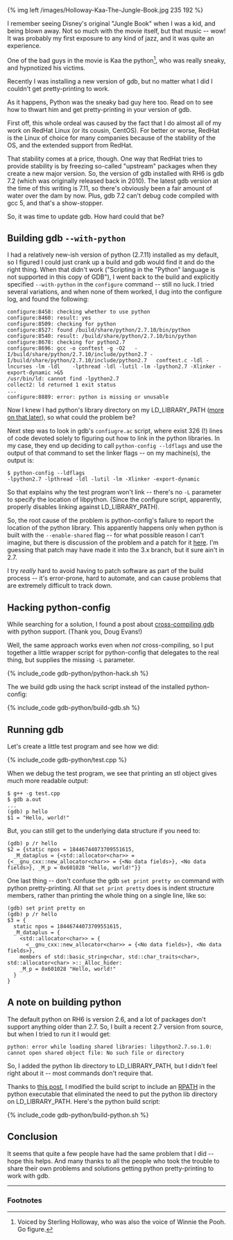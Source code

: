 {% img left /images/Holloway-Kaa-The-Jungle-Book.jpg 235 192 %}

I remember seeing Disney's original "Jungle Book" when I was a kid, and being blown away.  Not so much with the movie itself, but that music -- wow!  It was probably my first exposure to any kind of jazz, and it was quite an experience.

One of the bad guys in the movie is Kaa the python[^1], who was really sneaky, and hypnotized his victims.

[^1]: Voiced by Sterling Holloway, who was also the voice of Winnie the Pooh.  Go figure.

Recently I was installing a new version of gdb, but no matter what I did I couldn't get pretty-printing to work.

As it happens, Python was the sneaky bad guy here too.  Read on to see how to thwart him and get pretty-printing in your version of gdb.

<!-- more -->

First off, this whole ordeal was caused by the fact that I do almost all of my work on RedHat Linux (or its cousin, CentOS).  For better or worse, RedHat is the Linux of choice for many companies because of the stability of the OS, and the extended support from RedHat.

That stability comes at a price, though.  One way that RedHat tries to provide stability is by freezing so-called "upstream" packages when they create a new major version.  So, the version of gdb installed with RH6 is gdb 7.2 (which was originally released back in 2010).  The latest gdb version at the time of this writing is 7.11, so there's obviously been a fair amount of water over the dam by now.  Plus, gdb 7.2 can't debug code compiled with gcc 5, and that's a show-stopper.

So, it was time to update gdb.  How hard could that be?

## Building gdb `--with-python`

I had a relatively new-ish version of python (2.7.11) installed as my default, so I figured I could just crank up a build and gdb would find it and do the right thing.  When that didn't work ("Scripting in the "Python" language is not supported in this copy of GDB"), I went back to the build and explicitly specified `--with-python` in the `configure` command -- still no luck.  I tried several variations, and when none of them worked, I dug into the configure log, and found the following:

    configure:8458: checking whether to use python
    configure:8460: result: yes
    configure:8509: checking for python
    configure:8527: found /build/share/python/2.7.10/bin/python
    configure:8540: result: /build/share/python/2.7.10/bin/python
    configure:8678: checking for python2.7
    configure:8696: gcc -o conftest -g -O2   -I/build/share/python/2.7.10/include/python2.7 -I/build/share/python/2.7.10/include/python2.7   conftest.c -ldl -lncurses -lm -ldl    -lpthread -ldl -lutil -lm -lpython2.7 -Xlinker -export-dynamic >&5
    /usr/bin/ld: cannot find -lpython2.7
    collect2: ld returned 1 exit status
    ...
    configure:8889: error: python is missing or unusable

Now I knew I had python's library directory on my LD\_LIBRARY\_PATH ([more on that later](#building-python)), so what could the problem be?

Next step was to look in gdb's `confiugre.ac` script, where exist 326 (!) lines of code devoted solely to figuring out how to link in the python libraries.  In my case, they end up deciding to call `python-config --ldflags` and use the output of that command to set the linker flags -- on my machine(s), the output is:

    $ python-config --ldflags
    -lpython2.7 -lpthread -ldl -lutil -lm -Xlinker -export-dynamic

So that explains why the test program won't link -- there's no `-L` parameter to specify the location of libpython.  (Since the configure script, apparently, properly disables linking against LD\_LIBRARY\_PATH).

So, the root cause of the problem is python-config's failure to report the location of the python library.  This apparently happens only when python is built with the `--enable-shared` flag -- for what possible reason I can't imagine, but there is discussion of the problem and a patch for it [here](https://sourceware.org/ml/gdb-patches/2010-07/msg00168.html).  I'm guessing that patch may have made it into the 3.x branch, but it sure ain't in 2.7.

I try *really* hard to avoid having to patch software as part of the build process -- it's error-prone, hard to automate, and can cause problems that are extremely difficult to track down.

## Hacking python-config

While searching for a solution, I found a post about [cross-compiling gdb](https://sourceware.org/gdb/wiki/CrossCompilingWithPythonSupport) with python support.  (Thank you, Doug Evans!)

Well, the same approach works even when *not* cross-compiling, so I put together a little wrapper script for python-config that delegates to the real thing, but supplies the missing `-L` parameter.

{% include_code gdb-python/python-hack.sh  %}

The we build gdb using the hack script instead of the installed python-config:

{% include_code gdb-python/build-gdb.sh  %}

## Running gdb

Let's create a little test program and see how we did:

{% include_code gdb-python/test.cpp  %}

When we debug the test program, we see that printing an stl object gives much more readable output:

    $ g++ -g test.cpp
    $ gdb a.out
    ...
    (gdb) p hello
    $1 = "Hello, world!"

But, you can still get to the underlying data structure if you need to:

    (gdb) p /r hello
    $2 = {static npos = 18446744073709551615,
      _M_dataplus = {<std::allocator<char>> = {<__gnu_cxx::new_allocator<char>> = {<No data fields>}, <No data fields>}, _M_p = 0x601028 "Hello, world!"}}

One last thing -- don't confuse the gdb `set print pretty on` command with python pretty-printing.  All that `set print pretty` does is indent structure members, rather than printing the whole thing on a single line, like so:

    (gdb) set print pretty on
    (gdb) p /r hello
    $3 = {
      static npos = 18446744073709551615,
      _M_dataplus = {
        <std::allocator<char>> = {
          <__gnu_cxx::new_allocator<char>> = {<No data fields>}, <No data fields>},
        members of std::basic_string<char, std::char_traits<char>, std::allocator<char> >::_Alloc_hider:
        _M_p = 0x601028 "Hello, world!"
      }
    }

<a id="building-python"></a>

## A note on building python
The default python on RH6 is version 2.6, and a lot of packages don't support anything older than 2.7.  So, I built a recent 2.7 version from source, but when I tried to run it I would get:

    python: error while loading shared libraries: libpython2.7.so.1.0: cannot open shared object file: No such file or directory

So, I added the python lib directory to LD\_LIBRARY\_PATH, but I didn't feel right about it -- most commands don't require that.

Thanks to [this post](http://stackoverflow.com/a/32558660/203044), I modified the build script to include an [RPATH](https://gcc.gnu.org/ml/gcc-help/2005-12/msg00017.html) in the python executable that eliminated the need to put the python lib directory on LD\_LIBRARY\_PATH.  Here's the python build script:

{% include_code gdb-python/build-python.sh  %}

Conclusion
----------

It seems that quite a few people have had the same problem that I did -- hope this helps.  And many thanks to all the people who took the trouble to share their own problems and solutions getting python pretty-printing to work with gdb.

---

### Footnotes
